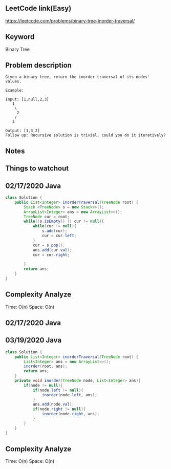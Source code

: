 ## LeetCode link(Easy)
https://leetcode.com/problems/binary-tree-inorder-traversal/

## Keyword
Binary Tree

## Problem description
```
Given a binary tree, return the inorder traversal of its nodes' values.

Example:

Input: [1,null,2,3]
   1
    \
     2
    /
   3

Output: [1,3,2]
Follow up: Recursive solution is trivial, could you do it iteratively?
```



## Notes


## Things to watchout

## 02/17/2020 Java

```java
class Solution {
    public List<Integer> inorderTraversal(TreeNode root) {
        Stack <TreeNode> s = new Stack<>();
        ArrayList<Integer> ans = new ArrayList<>();
        TreeNode cur = root;
        while(!s.isEmpty() || cur != null){
            while(cur != null){
                s.add(cur);
                cur = cur.left;
            }
            cur = s.pop();
            ans.add(cur.val);
            cur = cur.right;
            
        }
        return ans;
    }
}

```
## Complexity Analyze
Time: O(n)
Space: O(n)

## 02/17/2020 Java
## 03/19/2020 Java
```java
class Solution {
    public List<Integer> inorderTraversal(TreeNode root) {
        List<Integer> ans = new ArrayList<>();
        inorder(root, ans);
        return ans;
    }
    private void inorder(TreeNode node, List<Integer> ans){
        if(node != null){
            if(node.left != null){
                inorder(node.left, ans);
            }
            ans.add(node.val);
            if(node.right != null){
                inorder(node.right, ans);
            }
        }
    }
}
```
## Complexity Analyze
Time: O(n)
Space: O(n)